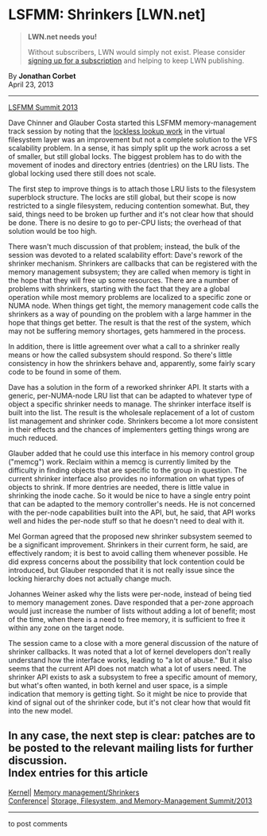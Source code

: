 # LSFMM: Shrinkers [LWN.net]

> **LWN.net needs you!**
> 
> Without subscribers, LWN would simply not exist. Please consider [signing up for a subscription](/Promo/nst-nag2/subscribe) and helping to keep LWN publishing. 

By **Jonathan Corbet**  
April 23, 2013 

* * *

[LSFMM Summit 2013](/Articles/LSFMM2013/)

Dave Chinner and Glauber Costa started this LSFMM memory-management track session by noting that the [lockless lookup work](/Articles/419811/) in the virtual filesystem layer was an improvement but not a complete solution to the VFS scalability problem. In a sense, it has simply split up the work across a set of smaller, but still global locks. The biggest problem has to do with the movement of inodes and directory entries (dentries) on the LRU lists. The global locking used there still does not scale. 

The first step to improve things is to attach those LRU lists to the filesystem superblock structure. The locks are still global, but their scope is now restricted to a single filesystem, reducing contention somewhat. But, they said, things need to be broken up further and it's not clear how that should be done. There is no desire to go to per-CPU lists; the overhead of that solution would be too high. 

There wasn't much discussion of that problem; instead, the bulk of the session was devoted to a related scalability effort: Dave's rework of the shrinker mechanism. Shrinkers are callbacks that can be registered with the memory management subsystem; they are called when memory is tight in the hope that they will free up some resources. There are a number of problems with shrinkers, starting with the fact that they are a global operation while most memory problems are localized to a specific zone or NUMA node. When things get tight, the memory management code calls the shrinkers as a way of pounding on the problem with a large hammer in the hope that things get better. The result is that the rest of the system, which may not be suffering memory shortages, gets hammered in the process. 

In addition, there is little agreement over what a call to a shrinker really means or how the called subsystem should respond. So there's little consistency in how the shrinkers behave and, apparently, some fairly scary code to be found in some of them. 

Dave has a solution in the form of a reworked shrinker API. It starts with a generic, per-NUMA-node LRU list that can be adapted to whatever type of object a specific shrinker needs to manage. The shrinker interface itself is built into the list. The result is the wholesale replacement of a lot of custom list management and shrinker code. Shrinkers become a lot more consistent in their effects and the chances of implementers getting things wrong are much reduced. 

Glauber added that he could use this interface in his memory control group ("memcg") work. Reclaim within a memcg is currently limited by the difficulty in finding objects that are specific to the group in question. The current shrinker interface also provides no information on what types of objects to shrink. If more dentries are needed, there is little value in shrinking the inode cache. So it would be nice to have a single entry point that can be adapted to the memory controller's needs. He is not concerned with the per-node capabilities built into the API, but, he said, that API works well and hides the per-node stuff so that he doesn't need to deal with it. 

Mel Gorman agreed that the proposed new shrinker subsystem seemed to be a significant improvement. Shrinkers in their current form, he said, are effectively random; it is best to avoid calling them whenever possible. He did express concerns about the possibility that lock contention could be introduced, but Glauber responded that it is not really issue since the locking hierarchy does not actually change much. 

Johannes Weiner asked why the lists were per-node, instead of being tied to memory management zones. Dave responded that a per-zone approach would just increase the number of lists without adding a lot of benefit; most of the time, when there is a need to free memory, it is sufficient to free it within any zone on the target node. 

The session came to a close with a more general discussion of the nature of shrinker callbacks. It was noted that a lot of kernel developers don't really understand how the interface works, leading to "a lot of abuse." But it also seems that the current API does not match what a lot of users need. The shrinker API exists to ask a subsystem to free a specific amount of memory, but what's often wanted, in both kernel and user space, is a simple indication that memory is getting tight. So it might be nice to provide that kind of signal out of the shrinker code, but it's not clear how that would fit into the new model. 

In any case, the next step is clear: patches are to be posted to the relevant mailing lists for further discussion.  
Index entries for this article  
---  
[Kernel](/Kernel/Index)| [Memory management/Shrinkers](/Kernel/Index#Memory_management-Shrinkers)  
[Conference](/Archives/ConferenceIndex/)| [Storage, Filesystem, and Memory-Management Summit/2013](/Archives/ConferenceIndex/#Storage_Filesystem_and_Memory-Management_Summit-2013)  
  


* * *

to post comments 
